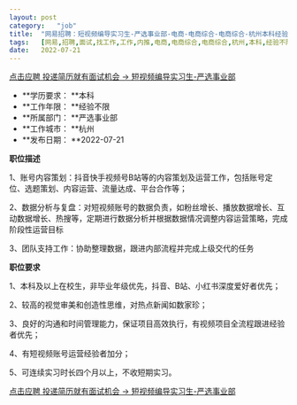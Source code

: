 ```yaml
---
layout:	post
category:	"job"
title:	"网易招聘：短视频编导实习生-严选事业部-电商-电商综合-电商综合-杭州本科经验不限"
tags:	[网易,招聘,面试,找工作,工作,内推,电商,电商综合,电商综合,杭州,本科,经验不限]
date:	2022-07-21
---
```


[点击应聘 投递简历就有面试机会 ->  短视频编导实习生-严选事业部](http://mobile.bole.netease.com/bole/boleDetail?id=41729&employeeId=346f03c3cda5f04c&key=all)



- **学历要求： **本科
- **工作年限： **经验不限
- **所属部门： **严选事业部
- **工作城市： **杭州
- **发布日期： **2022-07-21



**职位描述**

1、账号内容策划：抖音快手视频号B站等的内容策划及运营工作，包括账号定位、选题策划、内容运营、流量达成、平台合作等；

2、数据分析与复盘：对短视频账号的数据负责，如粉丝增长、播放数据增长、互动数据增长、热搜等，定期进行数据分析并根据数据情况调整内容运营策略，完成阶段性运营目标

3、团队支持工作：协助整理数据，跟进内部流程并完成上级交代的任务



**职位要求**

1、本科及以上在校生，非毕业年级优先，抖音、B站、小红书深度爱好者优先；

2、较高的视觉审美和创造性思维，对热点新闻如数家珍；

3、良好的沟通和时间管理能力，保证项目高效执行，有视频项目全流程跟进经验者优先；

4、有短视频账号运营经验者加分；

5、可连续实习时长四个月以上，不收短期实习。



[点击应聘 投递简历就有面试机会 ->  短视频编导实习生-严选事业部](http://mobile.bole.netease.com/bole/boleDetail?id=41729&employeeId=346f03c3cda5f04c&key=all)